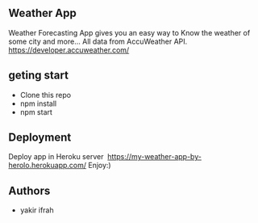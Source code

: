 
## Weather App

Weather Forecasting App gives you an easy way to Know the weather of some city and more...
All data from ​AccuWeather API​. https://developer.accuweather.com/



## geting start

- Clone this repo
- npm install
- npm start

## Deployment 

Deploy app in Heroku server  ​​ https://my-weather-app-by-herolo.herokuapp.com/
Enjoy:)

## Authors
- yakir ifrah
